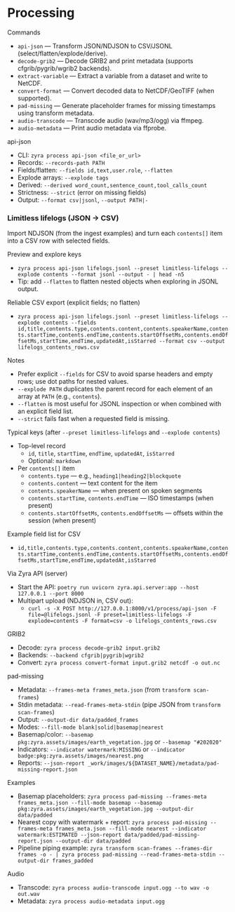 # Processing

Commands
- `api-json` — Transform JSON/NDJSON to CSV/JSONL (select/flatten/explode/derive).
- `decode-grib2` — Decode GRIB2 and print metadata (supports cfgrib/pygrib/wgrib2 backends).
- `extract-variable` — Extract a variable from a dataset and write to NetCDF.
- `convert-format` — Convert decoded data to NetCDF/GeoTIFF (when supported).
- `pad-missing` — Generate placeholder frames for missing timestamps using transform metadata.
- `audio-transcode` — Transcode audio (wav/mp3/ogg) via ffmpeg.
- `audio-metadata` — Print audio metadata via ffprobe.

api-json
- CLI: `zyra process api-json <file_or_url>`
- Records: `--records-path PATH`
- Fields/flatten: `--fields id,text,user.role`, `--flatten`
- Explode arrays: `--explode tags`
- Derived: `--derived word_count,sentence_count,tool_calls_count`
- Strictness: `--strict` (error on missing fields)
- Output: `--format csv|jsonl`, `--output PATH|-`

### Limitless lifelogs (JSON → CSV)

Import NDJSON (from the ingest examples) and turn each `contents[]` item into a CSV row with selected fields.

Preview and explore keys
- `zyra process api-json lifelogs.jsonl --preset limitless-lifelogs --explode contents --format jsonl --output - | head -n5`
- Tip: add `--flatten` to flatten nested objects when exploring in JSONL output.

Reliable CSV export (explicit fields; no flatten)
- `zyra process api-json lifelogs.jsonl --preset limitless-lifelogs --explode contents --fields id,title,contents.type,contents.content,contents.speakerName,contents.startTime,contents.endTime,contents.startOffsetMs,contents.endOffsetMs,startTime,endTime,updatedAt,isStarred --format csv --output lifelogs_contents_rows.csv`

Notes
- Prefer explicit `--fields` for CSV to avoid sparse headers and empty rows; use dot paths for nested values.
- `--explode PATH` duplicates the parent record for each element of an array at `PATH` (e.g., `contents`).
- `--flatten` is most useful for JSONL inspection or when combined with an explicit field list.
- `--strict` fails fast when a requested field is missing.

Typical keys (after `--preset limitless-lifelogs` and `--explode contents`)
- Top-level record
  - `id`, `title`, `startTime`, `endTime`, `updatedAt`, `isStarred`
  - Optional: `markdown`
- Per `contents[]` item
  - `contents.type` — e.g., `heading1|heading2|blockquote`
  - `contents.content` — text content for the item
  - `contents.speakerName` — when present on spoken segments
  - `contents.startTime`, `contents.endTime` — ISO timestamps (when present)
  - `contents.startOffsetMs`, `contents.endOffsetMs` — offsets within the session (when present)

Example field list for CSV
- `id,title,contents.type,contents.content,contents.speakerName,contents.startTime,contents.endTime,contents.startOffsetMs,contents.endOffsetMs,startTime,endTime,updatedAt,isStarred`

Via Zyra API (server)
- Start the API: `poetry run uvicorn zyra.api.server:app --host 127.0.0.1 --port 8000`
- Multipart upload (NDJSON in, CSV out):
  - `curl -s -X POST http://127.0.0.1:8000/v1/process/api-json -F file=@lifelogs.jsonl -F preset=limitless-lifelogs -F explode=contents -F format=csv -o lifelogs_contents_rows.csv`

GRIB2
- Decode: `zyra process decode-grib2 input.grib2`
- Backends: `--backend cfgrib|pygrib|wgrib2`
- Convert: `zyra process convert-format input.grib2 netcdf -o out.nc`

pad-missing
- Metadata: `--frames-meta frames_meta.json` (from `transform scan-frames`)
- Stdin metadata: `--read-frames-meta-stdin` (pipe JSON from `transform scan-frames`)
- Output: `--output-dir data/padded_frames`
- Modes: `--fill-mode blank|solid|basemap|nearest`
- Basemap/color: `--basemap pkg:zyra.assets/images/earth_vegetation.jpg` or `--basemap "#202020"`
- Indicators: `--indicator watermark:MISSING` or `--indicator badge:pkg:zyra.assets/images/nearest.png`
- Reports: `--json-report _work/images/${DATASET_NAME}/metadata/pad-missing-report.json`

Examples
- Basemap placeholders: `zyra process pad-missing --frames-meta frames_meta.json --fill-mode basemap --basemap pkg:zyra.assets/images/earth_vegetation.jpg --output-dir data/padded`
- Nearest copy with watermark + report: `zyra process pad-missing --frames-meta frames_meta.json --fill-mode nearest --indicator watermark:ESTIMATED --json-report data/padded/pad-missing-report.json --output-dir data/padded`
- Pipeline piping example: `zyra transform scan-frames --frames-dir frames -o - | zyra process pad-missing --read-frames-meta-stdin --output-dir frames_padded`

Audio
- Transcode: `zyra process audio-transcode input.ogg --to wav -o out.wav`
- Metadata: `zyra process audio-metadata input.ogg`
